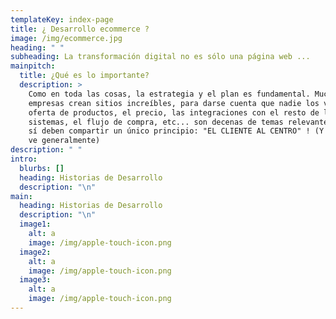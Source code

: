 ```yaml
---
templateKey: index-page
title: ¿ Desarrollo ecommerce ?
image: /img/ecommerce.jpg
heading: " "
subheading: La transformación digital no es sólo una página web ...
mainpitch:
  title: ¿Qué es lo importante?
  description: >
    Como en toda las cosas, la estrategia y el plan es fundamental. Muchas
    empresas crean sitios increíbles, para darse cuenta que nadie los visita. La
    oferta de productos, el precio, las integraciones con el resto de los
    sistemas, el flujo de compra, etc... son decenas de temas relevantes. Pero
    sí deben compartir un único principio: "EL CLIENTE AL CENTRO" ! (Y esto no
    ve generalmente)
description: " "
intro:
  blurbs: []
  heading: Historias de Desarrollo
  description: "\n"
main:
  heading: Historias de Desarrollo
  description: "\n"
  image1:
    alt: a
    image: /img/apple-touch-icon.png
  image2:
    alt: a
    image: /img/apple-touch-icon.png
  image3:
    alt: a
    image: /img/apple-touch-icon.png
---
```

